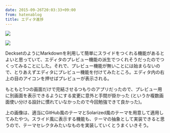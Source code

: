 ```yaml
---
date: 2015-09-26T20:03:33+09:00
from: hatenablog
title: エディタ進捗
---
```

![](https://pbs.twimg.com/media/CP0mlpvU8AAxUTu.png:large)

![](https://cloud.githubusercontent.com/assets/111689/10117196/736403fa-6489-11e5-81cb-5ccb9edb1e42.png)

DecksetのようにMarkdownを利用して簡単にスライドをつくれる機能があるとよいと思っていて、エディタのプレビュー機能の派生でつくれそうだったのでつくってみることにした。それで、プレビュー機能が無いことには始まらないので、とりあえずエディタにプレビュー機能を付けてみたところ。エディタ内の右上の目のアイコンを押せばプレビューが表示される。

もともと1つの画面だけで完結させるつもりのアプリだったので、プレビュー用に別画面を表示できるようにする変更に意外と手間が掛かった (というか複数画面使い分ける設計に慣れていなかったので今回勉強できて良かった)。

上の画像は、適当にGitHub風のテーマとSolarized風のテーマを用意して適用してみたやつ。スライド風に表示する機能も、テーマの抽象として実装できると思うので、テーマセレクタみたいなものを実装していくとうまくいきそう。

